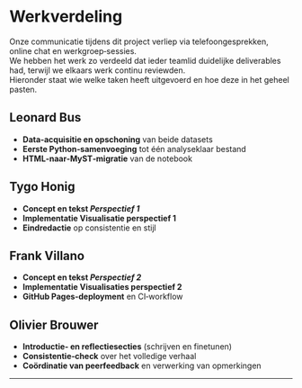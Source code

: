# Werkverdeling

Onze communicatie tijdens dit project verliep via telefoongesprekken, online chat en werkgroep‑sessies.  
We hebben het werk zo verdeeld dat ieder teamlid duidelijke deliverables had, terwijl we elkaars werk continu reviewden.  
Hieronder staat wie welke taken heeft uitgevoerd en hoe deze in het geheel pasten.

## Leonard Bus
- **Data‑acquisitie en opschoning** van beide datasets  
- **Eerste Python‑samenvoeging** tot één analyseklaar bestand  
- **HTML‑naar‑MyST‑migratie** van de notebook

## Tygo Honig
- **Concept en tekst *Perspectief 1***  
- **Implementatie Visualisatie perspectief 1**  
- **Eindredactie** op consistentie en stijl

## Frank Villano
- **Concept en tekst *Perspectief 2***  
- **Implementatie Visualisaties perspectief 2**  
- **GitHub Pages‑deployment** en CI‑workflow

## Olivier Brouwer
- **Introductie‑ en reflectiesecties** (schrijven en finetunen)  
- **Consistentie‑check** over het volledige verhaal  
- **Coördinatie van peerfeedback** en verwerking van opmerkingen

---


